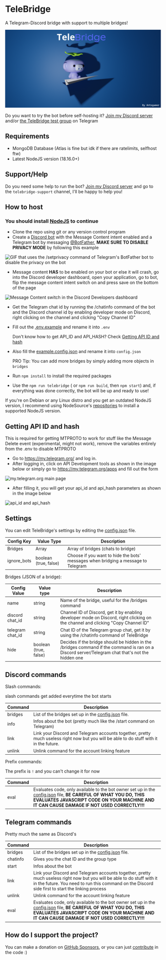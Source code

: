 # TeleBridge
A Telegram-Discord bridge with support to multiple bridges!

![TeleBridge Image](https://raw.githubusercontent.com/TeleBridge/.github/13b4764fbf73812d2342dde0063ce85cb69cc0d7/files/GitHub_Preview.png)

Do you want to try the bot before self-hosting it? [Join my Discord server](https://discord.gg/ekaCwEfUt4) and/or [the TeleBridge test group](https://t.me/+FxQGfeA-C2hmYjA8) on Telegram

## Requirements
- MongoDB Database (Atlas is fine but idk if there are ratelimits, selfhost ftw)
- Latest NodeJS version (18.16.0+)

## Support/Help

Do you need some help to run the bot? [Join my Discord server](https://discord.gg/ekaCwEfUt4) and go to the `telebridge-support` channel, I'll be happy to help you!

## How to host
### You should install [NodeJS](https://nodejs.org/en/) to continue
- Clone the repo using git or any version control program
- Create a [Discord bot](https://discord.com/developers/applications) with the Message Content intent enabled and a Telegram bot by messaging [@BotFather](https://t.me/BotFather), **MAKE SURE TO DISABLE PRIVACY MODE** by following this example


![GIF that uses the /setprivacy command of Telegram's BotFather bot to disable the privacy on the bot](https://github.com/TeleBridge/TeleBridge/assets/64664639/525149bc-6dab-4cb7-a80a-2c7d6ac9c3a8)


- Message content **HAS** to be enabled on your bot or else it will crash, go into the Discord developer dashboard, open your application, go to bot, flip the message content intent switch on and press save on the bottom of the page

![Message Content switch in the Discord Developers dashboard](https://cdn.antogamer.it/r/msedge_02pF29B5Bz.png)

- Get the Telegram chat id by running the /chatinfo command of the bot and the Discord channel id by enabling developer mode on Discord, right clicking on the channel and clicking "Copy Channel ID"
- Fill out the [.env.example](https://github.com/AntogamerYT/TeleBridge/blob/master/.env.example) and rename it into `.env`

    Don't know how to get API_ID and API_HASH? Check [Getting API ID and hash](https://github.com/TeleBridge/TeleBridge/tree/master#getting-api-id-and-hash)
- Also fill the [example.config.json](https://github.com/AntogamerYT/TeleBridge/blob/master/example.config.json) and rename it into `config.json`

    PRO Tip: You can add more bridges by simply adding more objects in `bridges`
- Run `npm install` to install the required packages
- Use the `npm run telebridge` ( or `npm run build`, then `npm start`) and, if everything was done correctly, the bot will be up and ready to use!

If you're on Debian or any Linux distro and you get an outdated NodeJS version, I recommend using NodeSource's [repositories](https://github.com/nodesource/distributions) to install a supported NodeJS version.

## Getting API ID and hash

This is required for getting MTPROTO to work for stuff like the Message Delete event (experimental, might not work), remove the variables entirely from the .env to disable MTPROTO

- Go to https://my.telegram.org/ and log in.
- After logging in, click on API Development tools as shown in the image below or simply go to https://my.telegram.org/apps and fill out the form

![my.telegram.org main page](https://github.com/TeleBridge/TeleBridge/assets/64664639/7733b339-717c-4061-bfdb-7f49502165d8)

- After filling it, you will get your api_id and api_hash parameters as shown in the image below

![api_id and api_hash](https://github.com/TeleBridge/TeleBridge/assets/64664639/fa4e91f4-7d5b-4408-804d-a14017d968e8)



## Settings

You can edit TeleBridge's settings by editing the [config.json](https://github.com/TeleBridge/TeleBridge/blob/master/example.config.json) file.


| Config Key | Value Type | Description                       |
|------------|------------|-----------------------------------|
| Bridges    | Array      | Array of bridges (chats to bridge)|
| ignore_bots | boolean (true, false) | Choose if you want to hide the bots' messages when bridging a message to Telegram |


Bridges (JSON of a bridge):

| Config Value | Value type | Description                                       |
|--------------|------------|---------------------------------------------------|
| name         | string     | Name of the bridge, useful for the /bridges command|
| discord chat_id | string  | Channel ID of Discord, get it by enabling developer mode on Discord, right clicking on the channel and clicking "Copy Channel ID"|
| telegram chat_id | string | Chat ID of the Telegram group chat, get it by using the /chatinfo command of TeleBridge |
| hide | boolean (true, false) | Decides if the bridge should be hidden in the /bridges command if the command is ran on a Discord server/Telegram chat that's not the hidden one |

## Discord commands

Slash commands:

slash commands get added everytime the bot starts

| Command | Description |
|---------|-------------|
| bridges | List of the bridges set up in the [config.json](https://github.com/TeleBridge/TeleBridge/blob/master/example.config.json) file. |
| info    | Infos about the bot (pretty much like the /start command on Telegram) |
| link    | Link your Discord and Telegram accounts together, pretty much useless right now but you will be able to do stuff with it in the future. |
| unlink  | Unlink command for the account linking feature |

Prefix commands:

The prefix is `!` and you can't change it for now

| Command | Description |
|---------|-------------|
| eval    | Evaluates code, only available to the bot owner set up in the [config.json](https://github.com/TeleBridge/TeleBridge/blob/master/example.config.json) file, **BE CAREFUL OF WHAT YOU DO, THIS EVALUATES JAVASCRIPT CODE ON YOUR MACHINE AND IT CAN CAUSE DAMAGE IF NOT USED CORRECTLY!!!** |

## Telegram commands

Pretty much the same as Discord's

| Command | Description |
|---------|-------------|
| bridges | List of the bridges set up in the [config.json](https://github.com/TeleBridge/TeleBridge/blob/master/example.config.json) file. |
| chatinfo | Gives you the chat ID and the group type |
| start    | Infos about the bot |
| link    | Link your Discord and Telegram accounts together, pretty much useless right now but you will be able to do stuff with it in the future. You need to run this command on the Discord side first to start the linking process |
| unlink  | Unlink command for the account linking feature |
| eval | Evaluates code, only available to the bot owner set up in the [config.json](https://github.com/TeleBridge/TeleBridge/blob/master/example.config.json) file, **BE CAREFUL OF WHAT YOU DO, THIS EVALUATES JAVASCRIPT CODE ON YOUR MACHINE AND IT CAN CAUSE DAMAGE IF NOT USED CORRECTLY!!!** |

## How do I support the project?

You can make a donation on [GitHub Sponsors](https://github.com/sponsors/AntogamerYT), or you can just [contribute](https://github.com/TeleBridge/TeleBridge/pulls) in the code :)
